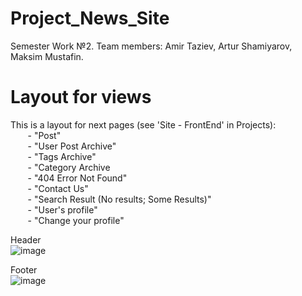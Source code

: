 # Project_News_Site <br/>
Semester Work №2. Team members: Amir Taziev, Artur Shamiyarov, Maksim Mustafin. <br/>

# Layout for views <br/>
This is a layout for next pages (see 'Site - FrontEnd' in Projects): <br/>
&nbsp;&nbsp;&nbsp;&nbsp;&nbsp;&nbsp; - "Post" <br/>
&nbsp;&nbsp;&nbsp;&nbsp;&nbsp;&nbsp; - "User Post Archive" <br/>
&nbsp;&nbsp;&nbsp;&nbsp;&nbsp;&nbsp; - "Tags Archive" <br/>
&nbsp;&nbsp;&nbsp;&nbsp;&nbsp;&nbsp; - "Category Archive <br/>
&nbsp;&nbsp;&nbsp;&nbsp;&nbsp;&nbsp; - "404 Error Not Found" <br/>
&nbsp;&nbsp;&nbsp;&nbsp;&nbsp;&nbsp; - "Contact Us" <br/>
&nbsp;&nbsp;&nbsp;&nbsp;&nbsp;&nbsp; - "Search Result (No results; Some Results)" <br/>
&nbsp;&nbsp;&nbsp;&nbsp;&nbsp;&nbsp; - "User's profile" <br/>
&nbsp;&nbsp;&nbsp;&nbsp;&nbsp;&nbsp; - "Change your profile" <br/>
 
Header <br/>
![image](https://user-images.githubusercontent.com/55633467/114263887-a38c1700-99f0-11eb-82c8-8acfb0ceb02b.png) <br/>

Footer <br/>
![image](https://user-images.githubusercontent.com/55633467/114263901-b1419c80-99f0-11eb-9ae2-af2e5111c00b.png) <br/>


